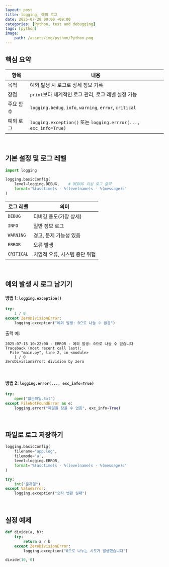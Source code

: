 ```yaml
---
layout: post
title: logging, 예외 로그
date: 2025-07-28 09:00 +09:00
categories: [Python, test and debugging]
tags: [python]
image:
    path: /assets/img/python/Python.png
---
```


## 핵심 요약 

| 항목 | 내용 |
|-|-|
| 목적 | 예외 발생 시 로그로 상세 정보 기록 |
| 장점 | `print`보다 체계적인 로그 관리, 로그 레벨 설정 가능 |
| 주요 함수 | `logging.bedug`, `info`, `warning`, `error`, `critical` |
| 예외 로그 | `logging.exception()` 또는 `logging.errror(..., exc_info=True)` |

<br>

## 기본 설정 및 로그 레벨

```python
import logging

logging.basicConfig(
    level=logging.DEBUG,    # DEBUG 이상 로그 출력
    format='%(asctime)s - %(levelname)s - %(message)s'
)
```

| 로그 레벨 | 의미 |
|-|-|
| `DEBUG` | 디버깅 용도(가장 상세) |
| `INFO` | 일반 정보 로그 |
| `WARNING` | 경고, 문제 가능성 있음 |
| `ERROR` | 오류 발생 |
| `CRITICAL` | 치명적 오류, 시스템 중단 위험 |

<br>

## 예외 발생 시 로그 남기기

#### 방법 1: `logging.exception()`

```python
try:
    1 / 0
except ZeroDivisionError:
    logging.exception("예외 발생: 0으로 나눌 수 없음")
```

출력 예:

```text
2025-07-15 10:22:00 - ERROR - 예외 발생: 0으로 나눌 수 없습니다
Traceback (most recent call last):
  File "main.py", line 2, in <module>
    1 / 0
ZeroDivisionError: division by zero
```

<br>

#### 방법 2: `logging.error(..., exc_info=True)`

```python
try:
    open("없는파일.txt")
except FileNotFoundError as e:
    logging.error("파일을 찾을 수 없음", exc_info=True)
```

<br>

## 파일로 로그 저장하기

```python
logging.basicConfig(
    filename="app.log",
    filemode='a',
    level=logging.ERROR,
    format='%(asctime)s - %(levelname)s - %(message)s'
)

try:
    int("문자열")
except ValueError:
    logging.exception("숫자 변환 실패")
```

<br>

## 실정 예제

```python
def divide(a, b):
    try:
        return a / b
    except ZeroDivisionError:
        logging.exception("0으로 나누는 시도가 발생했습니다")

divide(10, 0)
```